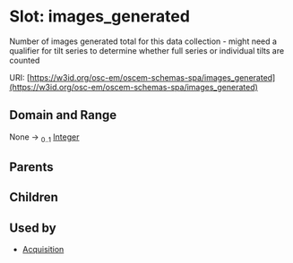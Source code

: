 
# Slot: images_generated

Number of images generated total for this data collection - might need a qualifier for tilt series to determine whether full series or individual tilts are counted

URI: [https://w3id.org/osc-em/oscem-schemas-spa/images_generated](https://w3id.org/osc-em/oscem-schemas-spa/images_generated)


## Domain and Range

None &#8594;  <sub>0..1</sub> [Integer](types/Integer.md)

## Parents


## Children


## Used by

 * [Acquisition](Acquisition.md)
